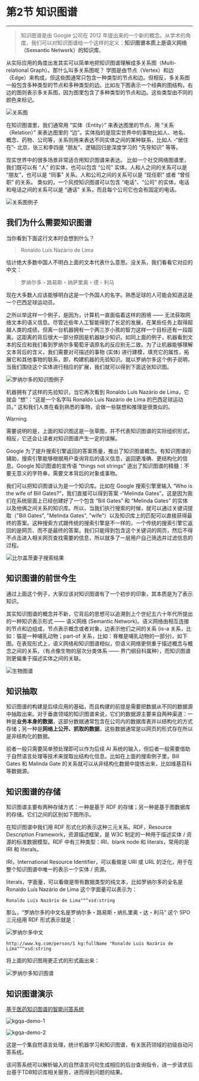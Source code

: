 # 第2节 知识图谱

---

>知识图谱是由 Google 公司在 2012 年提出来的一个新的概念。从学术的角度，我们可以对知识图谱给一个这样的定义：**知识图谱本质上是语义网络（Semantic Network）的知识库**。

从实际应用的角度出发其实可以简单地把知识图谱理解成多关系图（Multi-relational Graph）。那什么叫多关系图呢？ 学图是由节点（Vertex）和边（Edge）来构成，但这些图通常只包含一种类型的节点和边。但相反，多关系图一般包含多种类型的节点和多种类型的边。比如左下图表示一个经典的图结构，右边的图则表示多关系图，因为图里包含了多种类型的节点和边。这些类型由不同的颜色来标记。

![关系图](http://pic-learn-ai.oss-cn-beijing.aliyuncs.com/relationalGraph.png)

在知识图谱里，我们通常用 “实体（Entity）” 来表达图里的节点、用 “关系（Relation）” 来表达图里的 “边”。实体指的是现实世界中的事物比如人、地名、概念、药物、公司等，关系则用来表达不同实体之间的某种联系，比如人 -“居住在”- 北京、张三和李四是 “朋友”、逻辑回归是深度学习的 “先导知识” 等等。

现实世界中的很多场景非常适合用知识图谱来表达。 比如一个社交网络图谱里，我们既可以有 “人” 的实体，也可以包含 “公司” 实体。人和人之间的关系可以是 “朋友”，也可以是 “同事” 关系。人和公司之间的关系可以是 “现任职” 或者 “曾任职” 的关系。 类似的，一个风控知识图谱可以包含 “电话”、“公司” 的实体，电话和电话之间的关系可以是 “通话” 关系，而且每个公司它也会有固定的电话。

![关系图例子](http://pic-learn-ai.oss-cn-beijing.aliyuncs.com/relationalGraphExample.png)

## 我们为什么需要知识图谱

当你看到下面这行文本时会想到什么？

> Ronaldo Luís Nazário de Lima

估计绝大多数中国人不明白上面的文本代表什么意思。没关系，我们看看它对应的中文：

> 罗纳尔多・路易斯・纳萨里奥・德・利马

现在大多数人应该能够明白这是一个外国人的名字。熟悉足球的人可能会知道这是一个巴西足球运动员。

之所以举这样一个例子，是因为，计算机一直面临着这样的困境 —— 无法获取网络文本的语义信息。尽管近些年人工智能得到了长足的发展，在某些任务上取得超越人类的成绩，但离一台机器拥有一个两三岁小孩的智力这样一个目标还有一段距离。这距离的背后很大一部分原因是机器缺少知识。如同上面的例子，机器看到文本的反应和我们看到罗纳尔多葡萄牙语原名的反应别无二致。为了让机器能够理解文本背后的含义，我们需要对可描述的事物 (实体) 进行建模，填充它的属性，拓展它和其他事物的联系，即，构建机器的先验知识。就以罗纳尔多这个例子说明，当我们围绕这个实体进行相应的扩展，我们就可以得到下面这张知识图。

![罗纳尔多的知识图例子](http://pic-learn-ai.oss-cn-beijing.aliyuncs.com/RonaldoKGSimple.jpg)

机器拥有了这样的先验知识，当它再次看到 Ronaldo Luís Nazário de Lima，它就会 “想”：“这是一个名字叫 Ronaldo Luís Nazário de Lima 的巴西足球运动员。” 这和我们人类在看到熟悉的事物，会做一些联想和推理是很类似的。

> [!WARNING]
> 需要说明的是，上面的知识图这是一张草图，并不代表知识图谱的实际组织形式，相反，它还会让读者对知识图谱产生一定的误解。

Google 为了提升搜索引擎返回的答案质量，推出了知识图谱概念。有知识图谱的辅助，搜索引擎能够根据用户查询背后的语义信息，返回更准确、更结构化的信息。Google 知识图谱的宣传语 “things not strings” 道出了知识图谱的精髓：不要无意义的字符串，需要文本背后的对象或事物。

我们可以把知识图谱认为是一个知识库。比如在 Google 搜索引擎里输入 “Who is the wife of Bill Gates?”，我们直接可以得到答案 -“Melinda Gates”。这是因为我们在系统层面上已经创建好了一个包含 “Bill Gates” 和 “Melinda Gates” 的实体以及他俩之间关系的知识库。所以，当我们执行搜索的时候，就可以通过关键词提取（"Bill Gates", "Melinda Gates", "wife"）以及知识库上的匹配可以直接获得最终的答案。这种搜索方式跟传统的搜索引擎是不一样的，一个传统的搜索引擎它返回的是网页、而不是最终的答案。我们只能得到包含这个关键词的网页，然后不得不点击进入相关网页查找需要的信息，所以就多了一层用户自己筛选并过滤信息的过程。

![比尔盖茨妻子搜索结果](http://pic-learn-ai.oss-cn-beijing.aliyuncs.com/BillGoogleResult.png)

## 知识图谱的前世今生

通过上面这个例子，大家应该对知识图谱有了一个初步的印象，其本质是为了表示知识。

其实知识图谱的概念并不新，它背后的思想可以追溯到上个世纪五六十年代所提出的一种知识表示形式 —— 语义网络 (Semantic Network)。语义网络由相互连接的节点和边组成，节点表示概念或者对象，边表示他们之间的关系 (is-a 关系，比如：猫是一种哺乳动物；part-of 关系，比如：脊椎是哺乳动物的一部分)，如下图。在表现形式上，语义网络和知识图谱相似，但语义网络更侧重于描述概念与概念之间的关系，（有点像生物的层次分类体系 —— 界门纲目科属种），而知识图谱则更偏重于描述实体之间的关联。

![生物图谱](http://pic-learn-ai.oss-cn-beijing.aliyuncs.com/bioGraph.jpg)

## 知识抽取

知识图谱的构建是后续应用的基础，而且构建的前提是需要把数据从不同的数据源中抽取出来。对于垂直领域的知识图谱来说，它们的数据源主要来自两种渠道：一种是**业务本身的数据**，这部分数据通常包含在公司内的数据库表并以结构化的方式存储；另一种是**网络上公开、抓取的数据**，这些数据通常是以网页的形式存在所以是非结构化的数据。

前者一般只需要简单预处理即可以作为后续 AI 系统的输入，但后者一般需要借助于自然语言处理等技术来提取出结构化信息。比如在上面的搜索例子里，Bill Gates 和 Malinda Gate 的关系就可以从非结构化数据中提炼出来，比如维基百科等数据源。

## 知识图谱的存储

知识图谱主要有两种存储方式：一种是基于 RDF 的存储；另一种是基于图数据库的存储。它们之间的区别如下图所示。

在知识图谱中我们用 RDF 形式化的表示这种三元关系。RDF，Resource Description Framework，资源描述框架，是 W3C 制定的一种用于描述实体 / 资源的标准数据模型。RDF 中有三种类型：IRI、blank node 和 literals，常用的是 IRI 和 literals。

IRI，International Resource Identifier，可以看做是 URI 或 URL 的泛化，用于在整个知识图谱中唯一的表示一个实体 / 资源。

literals，字面量，可以看做是带有数据类型的纯文本，比如罗纳尔多的全名是 Ronaldo Luís Nazário de Lima 这个字面量可以表示为：

```text
Ronaldo Luís Nazário de Lima"^^xsd:string
```

那么，“罗纳尔多的中文名是罗纳尔多・路易斯・纳扎里奥・达・利马” 这个 SPO 三元组用 RDF 形式表示就是：

![罗纳尔多中文](http://pic-learn-ai.oss-cn-beijing.aliyuncs.com/RonaldoChineseName.jpg)

```text
http://www.kg.com/person/1 kg:fullName "Ronaldo Luís Nazário de Lima"^^xsd:string
```

将上面的知识图用更正式的形式画出来：

![罗纳尔多知识图谱](http://pic-learn-ai.oss-cn-beijing.aliyuncs.com/RonaldoKGFull.jpg)

## 知识图谱演示

[基于医药知识图谱的智能问答系统](http://router.hass.live:3031/kgqa-demo)

![kgqa-demo-1](http://pic-learn-ai.oss-cn-beijing.aliyuncs.com/kgqa-demo-1.webp)

![kgqa-demo-2](http://pic-learn-ai.oss-cn-beijing.aliyuncs.com/kgqa-demo-2.webp)

这是一个集自然语言处理，统计机器学习和知识图谱，有关医药领域的初级自动问答系统。

该问答系统可以解析输入的自然语言问句生成相应的后台查询指令，进一步请求后台基于TDB知识库相关服务，进而得到问题的结果。
